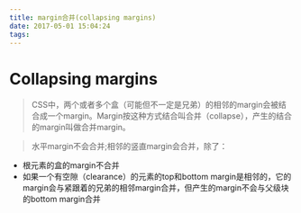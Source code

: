 ```yaml
---
title: margin合并(collapsing margins) 
date: 2017-05-01 15:04:24
tags:
---
```

# Collapsing margins
>  CSS中，两个或者多个盒（可能但不一定是兄弟）的相邻的margin会被结合成一个margin。Margin按这种方式结合叫合并（collapse），产生的结合的margin叫做合并margin。



> 水平margin不会合并;相邻的竖直margin会合并，除了：

* 根元素的盒的margin不合并
* 如果一个有空隙（clearance）的元素的top和bottom margin是相邻的，它的margin会与紧跟着的兄弟的相邻margin合并，但产生的margin不会与父级块的bottom margin合并

